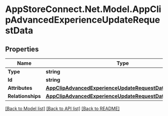 # AppStoreConnect.Net.Model.AppClipAdvancedExperienceUpdateRequestData

## Properties

Name | Type | Description | Notes
------------ | ------------- | ------------- | -------------
**Type** | **string** |  | 
**Id** | **string** |  | 
**Attributes** | [**AppClipAdvancedExperienceUpdateRequestDataAttributes**](AppClipAdvancedExperienceUpdateRequestDataAttributes.md) |  | [optional] 
**Relationships** | [**AppClipAdvancedExperienceUpdateRequestDataRelationships**](AppClipAdvancedExperienceUpdateRequestDataRelationships.md) |  | [optional] 

[[Back to Model list]](../README.md#documentation-for-models) [[Back to API list]](../README.md#documentation-for-api-endpoints) [[Back to README]](../README.md)

